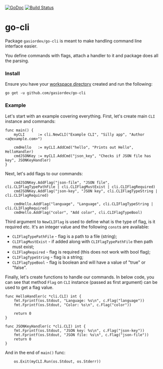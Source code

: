 [![GoDoc](https://godoc.org/github.com/gasiordev/go-cli?status.svg)](https://godoc.org/github.com/gasiordev/go-cli)
[![Build Status](https://travis-ci.org/gasiordev/go-cli.svg?branch=master)](https://travis-ci.org/gasiordev/go-cli)

# go-cli

Package `gasiordev/go-cli` is meant to make handling command line interface easier. 

You define commands with flags, attach a handler to it and package does all
the parsing.

### Install

Ensure you have your 
[workspace directory](https://golang.org/doc/code.html#Workspaces) created and
run the following:

```
go get -u github.com/gasiordev/go-cli
```

### Example

Let's start with an example covering everything. First, let's create main
`CLI` instance and commands:

```
func main() {
    myCLI      := cli.NewCLI("Example CLI", "Silly app", "Author <a@example.com>")

    cmdHello   := myCLI.AddCmd("hello", "Prints out Hello", HelloHandler)
    cmdJSONKey := myCLI.AddCmd("json_key", "Checks if JSON file has key", JSONKeyHandler)
}
```

Next, let's add flags to our commands:

```
    cmdJSONKey.AddFlag("json-file", "JSON file", cli.CLIFlagTypePathFile | cli.CLIFlagMustExist | cli.CLIFlagRequired)
    cmdJSONKey.AddFlag("json-key", "JSON key", cli.CLIFlagTypeString | cli.CLIFlagRequired)

    cmdHello.AddFlag("language", "Language", cli.CLIFlagTypeString | cli.CLIFlagRequired)
    cmdHello.AddFlag("color", "Add color", cli.CLIFlagTypeBool)
```

Third argument to `NewCLIFlag` is used to define what is the type of flag, is
it required etc. It's an integer value and the following `const`s are
available:

* `CLIFlagTypePathFile` - flag is a path to a file (string);
* `CLIFlagMustExist` - if added along with `CLIFlagTypePathFile` then path must exist;
* `CLIFlagRequired` - flag is required (this does not work with bool flag);
* `CLIFlagTypeString` - flag is a string;
* `CLIFlagTypeBool` - flag is boolean and will have a value of "true" or "false".

Finally, let's create functions to handle our commands. In below code, you can
see that method `Flag` on `CLI` instance (passed as first argument) can be
used to get a flag value.

```
func HelloHandler(c *cli.CLI) int {
    fmt.Fprintf(os.Stdout, "Language: %s\n", c.Flag("language"))
    fmt.Fprintf(os.Stdout, "Color: %s\n", c.Flag("color"))

    return 0
}

func JSONKeyHandler(c *cli.CLI) int {
    fmt.Fprintf(os.Stdout, "JSON key: %s\n", c.Flag("json-key"))
    fmt.Fprintf(os.Stdout, "JSON file: %s\n", c.Flag("json-file"))
    return 0
}
```

And in the end of `main()` func:

```
    os.Exit(myCLI.Run(os.Stdout, os.Stderr))
```

